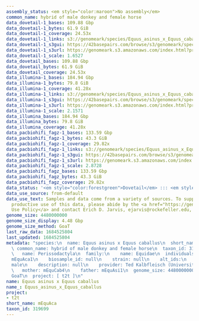 ```yaml
---
assembly_status: <em style="color:maroon">No assembly</em>
common_name: hybrid of male donkey and female horse
data_dovetail-1_bases: 109.88 Gbp
data_dovetail-1_bytes: 61.9 GiB
data_dovetail-1_coverage: 24.53x
data_dovetail-1_links: s3://genomeark/species/Equus_asinus_x_Equus_caballus/mEquAca1/genomic_data/dovetail/<br>
data_dovetail-1_s3gui: https://42basepairs.com/browse/s3/genomeark/species/Equus_asinus_x_Equus_caballus/mEquAca1/genomic_data/dovetail/
data_dovetail-1_s3url: https://genomeark.s3.amazonaws.com/index.html?prefix=species/Equus_asinus_x_Equus_caballus/mEquAca1/genomic_data/dovetail/
data_dovetail-1_scale: 1.6527
data_dovetail_bases: 109.88 Gbp
data_dovetail_bytes: 61.9 GiB
data_dovetail_coverage: 24.53x
data_illumina-1_bases: 184.94 Gbp
data_illumina-1_bytes: 79.8 GiB
data_illumina-1_coverage: 41.28x
data_illumina-1_links: s3://genomeark/species/Equus_asinus_x_Equus_caballus/mEquAca1/genomic_data/illumina/<br>
data_illumina-1_s3gui: https://42basepairs.com/browse/s3/genomeark/species/Equus_asinus_x_Equus_caballus/mEquAca1/genomic_data/illumina/
data_illumina-1_s3url: https://genomeark.s3.amazonaws.com/index.html?prefix=species/Equus_asinus_x_Equus_caballus/mEquAca1/genomic_data/illumina/
data_illumina-1_scale: 2.1571
data_illumina_bases: 184.94 Gbp
data_illumina_bytes: 79.8 GiB
data_illumina_coverage: 41.28x
data_pacbiohifi_fagz-1_bases: 133.59 Gbp
data_pacbiohifi_fagz-1_bytes: 43.3 GiB
data_pacbiohifi_fagz-1_coverage: 29.82x
data_pacbiohifi_fagz-1_links: s3://genomeark/species/Equus_asinus_x_Equus_caballus/mEquAca1/genomic_data/pacbiohifi_fagz/<br>
data_pacbiohifi_fagz-1_s3gui: https://42basepairs.com/browse/s3/genomeark/species/Equus_asinus_x_Equus_caballus/mEquAca1/genomic_data/pacbiohifi_fagz/
data_pacbiohifi_fagz-1_s3url: https://genomeark.s3.amazonaws.com/index.html?prefix=species/Equus_asinus_x_Equus_caballus/mEquAca1/genomic_data/pacbiohifi_fagz/
data_pacbiohifi_fagz-1_scale: 2.8728
data_pacbiohifi_fagz_bases: 133.59 Gbp
data_pacbiohifi_fagz_bytes: 43.3 GiB
data_pacbiohifi_fagz_coverage: 29.82x
data_status: '<em style="color:forestgreen">Dovetail</em> ::: <em style="color:forestgreen">Illumina</em>'
data_use_source: from-default
data_use_text: Samples and data come from a variety of sources. To support fair and
  productive use of this data, please abide by the <a href="https://genome10k.soe.ucsc.edu/data-use-policies/">Data
  Use Policy</a> and contact Erich D. Jarvis, ejarvis@rockefeller.edu, with any questions.
genome_size: 4480000000
genome_size_display: 4.48 Gbp
genome_size_method: GoaT
last_raw_data: 1684525804
last_updated: 1684525804
metadata: "species:\n  name: Equus asinus x Equus caballus\n  short_name: mEquAca\n
  \ common_name: hybrid of male donkey and female horse\n  taxon_id: 319699\n  order:\n
  \   name: Perissodactyla\n  family:\n    name: Equidae\n  individuals:\n  - \n    short_name:
  mEquAca1\n    biosample_id: null\n    strain: null\n    alt_ids:\n    - 4285\n    sex:
  male\n    description: null\n    provider: Ted Kalbfleisch (University of Kentucky)\n
  \   mother: mEquCab4\n    father: mEquAsi1\n  genome_size: 4480000000\n  genome_size_method:
  GoaT\n  project: [ t2t ]\n"
name: Equus asinus x Equus caballus
name_: Equus_asinus_x_Equus_caballus
project:
- t2t
short_name: mEquAca
taxon_id: 319699
---
```

